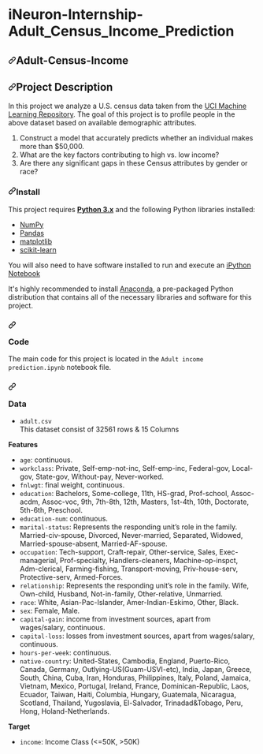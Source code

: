 # iNeuron-Internship-Adult_Census_Income_Prediction

<article class="markdown-body entry-content container-lg" itemprop="text" style=""><h1 dir="auto" style=""><a id="user-content-adult-census-income" class="anchor" aria-hidden="true" href="#adult-census-income" style=""><svg class="octicon octicon-link" viewBox="0 0 16 16" version="1.1" width="16" height="16" aria-hidden="true" style=""><path fill-rule="evenodd" d="M7.775 3.275a.75.75 0 001.06 1.06l1.25-1.25a2 2 0 112.83 2.83l-2.5 2.5a2 2 0 01-2.83 0 .75.75 0 00-1.06 1.06 3.5 3.5 0 004.95 0l2.5-2.5a3.5 3.5 0 00-4.95-4.95l-1.25 1.25zm-4.69 9.64a2 2 0 010-2.83l2.5-2.5a2 2 0 012.83 0 .75.75 0 001.06-1.06 3.5 3.5 0 00-4.95 0l-2.5 2.5a3.5 3.5 0 004.95 4.95l1.25-1.25a.75.75 0 00-1.06-1.06l-1.25 1.25a2 2 0 01-2.83 0z" style=""></path></svg></a>Adult-Census-Income</h1>
<h2 dir="auto" style=""><a id="user-content-project-description" class="anchor" aria-hidden="true" href="#project-description"><svg class="octicon octicon-link" viewBox="0 0 16 16" version="1.1" width="16" height="16" aria-hidden="true"><path fill-rule="evenodd" d="M7.775 3.275a.75.75 0 001.06 1.06l1.25-1.25a2 2 0 112.83 2.83l-2.5 2.5a2 2 0 01-2.83 0 .75.75 0 00-1.06 1.06 3.5 3.5 0 004.95 0l2.5-2.5a3.5 3.5 0 00-4.95-4.95l-1.25 1.25zm-4.69 9.64a2 2 0 010-2.83l2.5-2.5a2 2 0 012.83 0 .75.75 0 001.06-1.06 3.5 3.5 0 00-4.95 0l-2.5 2.5a3.5 3.5 0 004.95 4.95l1.25-1.25a.75.75 0 00-1.06-1.06l-1.25 1.25a2 2 0 01-2.83 0z"></path></svg></a>Project Description</h2>
<p dir="auto" style="">In this project we analyze a U.S. census data taken from the <a href="https://archive.ics.uci.edu/ml/datasets/Census+Income" rel="nofollow">UCI Machine Learning Repository</a>. The goal of this project is to profile people in the above dataset based on available demographic attributes.</p>
<ol dir="auto">
<li style="">Construct a model that accurately predicts whether an individual makes more than $50,000.</li>
<li style="">What are the key factors contributing to high vs. low income?</li>
<li>Are there any significant gaps in these Census attributes by gender or race?</li>


</ol>
<h3 dir="auto"><a id="user-content-install" class="anchor" aria-hidden="true" href="#install"><svg class="octicon octicon-link" viewBox="0 0 16 16" version="1.1" width="16" height="16" aria-hidden="true"><path fill-rule="evenodd" d="M7.775 3.275a.75.75 0 001.06 1.06l1.25-1.25a2 2 0 112.83 2.83l-2.5 2.5a2 2 0 01-2.83 0 .75.75 0 00-1.06 1.06 3.5 3.5 0 004.95 0l2.5-2.5a3.5 3.5 0 00-4.95-4.95l-1.25 1.25zm-4.69 9.64a2 2 0 010-2.83l2.5-2.5a2 2 0 012.83 0 .75.75 0 001.06-1.06 3.5 3.5 0 00-4.95 0l-2.5 2.5a3.5 3.5 0 004.95 4.95l1.25-1.25a.75.75 0 00-1.06-1.06l-1.25 1.25a2 2 0 01-2.83 0z"></path></svg></a>Install</h3>
<p dir="auto">This project requires <a href="https://www.python.org/downloads/release/python-364/" rel="nofollow"><strong>Python 3.x</strong></a> and the following Python libraries installed:</p>
<ul dir="auto">
<li><a href="http://www.numpy.org/" rel="nofollow">NumPy</a></li>
<li><a href="http://pandas.pydata.org" rel="nofollow">Pandas</a></li>
<li><a href="http://matplotlib.org/" rel="nofollow">matplotlib</a></li>
<li><a href="http://scikit-learn.org/stable/" rel="nofollow">scikit-learn</a></li>
</ul>

<p dir="auto">You will also need to have software installed to run and execute an <a href="http://ipython.org/notebook.html" rel="nofollow">iPython Notebook</a></p>
<p dir="auto">It's highly recommended to install <a href="https://www.continuum.io/downloads" rel="nofollow">Anaconda</a>, a pre-packaged Python distribution that contains all of the necessary libraries and software for this project.</p>

<h3 dir="auto"><a id="user-content-code" class="anchor" aria-hidden="true" href="#code"><svg class="octicon octicon-link" viewBox="0 0 16 16" version="1.1" width="16" height="16" aria-hidden="true"><path fill-rule="evenodd" d="M7.775 3.275a.75.75 0 001.06 1.06l1.25-1.25a2 2 0 112.83 2.83l-2.5 2.5a2 2 0 01-2.83 0 .75.75 0 00-1.06 1.06 3.5 3.5 0 004.95 0l2.5-2.5a3.5 3.5 0 00-4.95-4.95l-1.25 1.25zm-4.69 9.64a2 2 0 010-2.83l2.5-2.5a2 2 0 012.83 0 .75.75 0 001.06-1.06 3.5 3.5 0 00-4.95 0l-2.5 2.5a3.5 3.5 0 004.95 4.95l1.25-1.25a.75.75 0 00-1.06-1.06l-1.25 1.25a2 2 0 01-2.83 0z"></path>

</svg></a>Code</h3>
<p dir="auto">The main code for this project is located in the <code>Adult income prediction.ipynb</code> notebook file. </p>


<h3 dir="auto"><a id="user-content-data" class="anchor" aria-hidden="true" href="#data"><svg class="octicon octicon-link" viewBox="0 0 16 16" version="1.1" width="16" height="16" aria-hidden="true"><path fill-rule="evenodd" d="M7.775 3.275a.75.75 0 001.06 1.06l1.25-1.25a2 2 0 112.83 2.83l-2.5 2.5a2 2 0 01-2.83 0 .75.75 0 00-1.06 1.06 3.5 3.5 0 004.95 0l2.5-2.5a3.5 3.5 0 00-4.95-4.95l-1.25 1.25zm-4.69 9.64a2 2 0 010-2.83l2.5-2.5a2 2 0 012.83 0 .75.75 0 001.06-1.06 3.5 3.5 0 00-4.95 0l-2.5 2.5a3.5 3.5 0 004.95 4.95l1.25-1.25a.75.75 0 00-1.06-1.06l-1.25 1.25a2 2 0 01-2.83 0z"></path>


</svg></a>Data</h3>
<ul dir="auto">
<li><code>adult.csv</code></li>
This dataset consist of 32561 rows & 15 Columns </li>
</ul>
<p dir="auto"><strong>Features</strong></p>
<ul dir="auto">
<li><code>age</code>: continuous.</li>
<li><code>workclass</code>: Private, Self-emp-not-inc, Self-emp-inc, Federal-gov, Local-gov, State-gov, Without-pay, Never-worked.</li>
<li><code>fnlwgt</code>: final weight, continuous.</li>
<li><code>education</code>: Bachelors, Some-college, 11th, HS-grad, Prof-school, Assoc-acdm, Assoc-voc, 9th, 7th-8th, 12th, Masters, 1st-4th, 10th, Doctorate, 5th-6th, Preschool.</li>
<li><code>education-num</code>:  continuous.</li>
<li><code>marital-status</code>: Represents the responding unit’s role in the family. Married-civ-spouse, Divorced, Never-married, Separated, Widowed, Married-spouse-absent, Married-AF-spouse.</li>
<li><code>occupation</code>: Tech-support, Craft-repair, Other-service, Sales, Exec-managerial, Prof-specialty, Handlers-cleaners, Machine-op-inspct, Adm-clerical, Farming-fishing, Transport-moving, Priv-house-serv, Protective-serv, Armed-Forces.</li>
<li><code>relationship</code>: Represents the responding unit’s role in the family. Wife, Own-child, Husband, Not-in-family, Other-relative, Unmarried.</li>
<li><code>race</code>: White, Asian-Pac-Islander, Amer-Indian-Eskimo, Other, Black.</li>
<li><code>sex</code>: Female, Male.</li>
<li><code>capital-gain</code>: income from investment sources, apart from wages/salary, continuous.</li>
<li><code>capital-loss</code>: losses from investment sources, apart from wages/salary, continuous.</li>
<li><code>hours-per-week</code>: continuous.</li>
<li><code>native-country</code>: United-States, Cambodia, England, Puerto-Rico, Canada, Germany, Outlying-US(Guam-USVI-etc), India, Japan, Greece, South, China, Cuba, Iran, Honduras, Philippines, Italy, Poland, Jamaica, Vietnam, Mexico, Portugal, Ireland, France, Dominican-Republic, Laos, Ecuador, Taiwan, Haiti, Columbia, Hungary, Guatemala, Nicaragua, Scotland, Thailand, Yugoslavia, El-Salvador, Trinadad&amp;Tobago, Peru, Hong, Holand-Netherlands.</li>
</ul>
<p dir="auto"><strong>Target</strong></p>
<ul dir="auto">
<li><code>income</code>: Income Class (&lt;=50K, &gt;50K)</li>

</ul>
</article>
